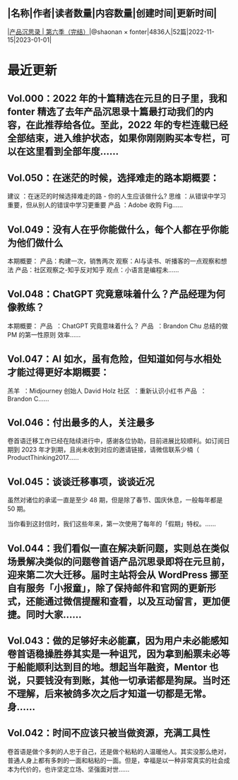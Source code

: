 |名称|作者|读者数量|内容数量|创建时间|更新时间|
---
|[产品沉思录 | 第六季（完结）](https://xiaobot.net/p/pmthinking2022?refer=0b133df9-27dc-423b-8101-639049001c13)|@shaonan × fonter|4836人|52篇|2022-11-15|2023-01-01|

# 最近更新
## Vol.000：2022 年的十篇精选在元旦的日子里，我和 fonter 精选了去年产品沉思录十篇最打动我们的内容，在此推荐给各位。至此，2022 年的专栏连载已经全部结束，进入维护状态，如果你刚刚购买本专栏，可以在这里看到全部年度......
## Vol.050：在迷茫的时候，选择难走的路本期概要：
建议 ：在迷茫的时候选择难走的路 - 你的人生应该做什么?
思维 ：从错误中学习重要，但从别人的错误中学习更重要
产品 ：Adobe 收购 Fig......
## Vol.049：没有人在乎你能做什么，每个人都在乎你能为他们做什么
本期概要：
产品：构建一次，销售两次
观察：AI与读书、听播客的一点观察和想法
产品：社区观察之-知乎反对知乎
观点：小语言是编程未......
## Vol.048：ChatGPT 究竟意味着什么？产品经理为何像教练？
本期概要：
产品 &nbsp;：ChatGPT 究竟意味着什么？
产品 &nbsp;：Brandon Chu 总结的做 PM 的第一性原则
效率......
## Vol.047：AI 如水，虽有危险，但知道如何与水相处才能过得更好本期概要：
羔羊 &nbsp;：Midjourney 创始人 David Holz
社区 &nbsp;：重新认识小红书
产品 &nbsp;：Brandon C......
## Vol.046：付出最多的人，关注最多
卷首语迁移工作已经在陆续进行中，感谢各位协助，目前进展比较顺利。如订阅日期到 2023 年才到期，且尚未收到对应的邀请链接，请微信联系少楠（ ProductThinking2017......
## Vol.045：谈谈迁移事项，谈谈近况
虽然对诸位的承诺一直是至少 48 期，但是除了春节、国庆休息，一般每年都是 50 期。
 
当你看到这封信时，我们这些年来，第一次使用了每年的「假期」特权。......
## Vol.044：我们看似一直在解决新问题，实则总在类似场景解决类似的问题卷首语产品沉思录即将在元旦前，迎来第二次大迁移。届时主站将会从 WordPress 挪至自有服务「小报童」，除了保持邮件和官网的更新形式，还能通过微信提醒和查看，以及互动留言，更加便捷。同时大家......
## Vol.043：做的足够好未必能赢，因为用户未必能感知卷首语稳操胜券其实是一种诅咒，因为拿到船票未必等于船能顺利达到目的地。想起当年融资，Mentor 也说，只要钱没有到账，其他一切承诺都是狗屎。当时还不理解，后来被鸽多次之后才知道一切都是无常。身......
## Vol.042：时间不应该只被当做资源，充满工具性
卷首语是做个多刺的人忠于自己，还是做个粘粘的人温暖他人。其实没那么绝对，普通人身上都有多刺的一面和粘粘的一面。但是，幸福是以一种非常真实的社会成本为代价的，也许坚定立场、坚强面对世......


